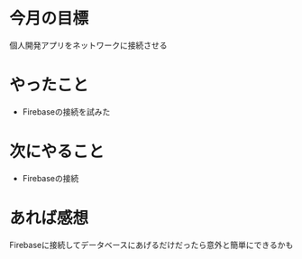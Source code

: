 # 今月の目標
個人開発アプリをネットワークに接続させる
# やったこと
* Firebaseの接続を試みた
# 次にやること
* Firebaseの接続
# あれば感想
Firebaseに接続してデータベースにあげるだけだったら意外と簡単にできるかも
